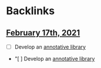 
# Backlinks
## [February 17th, 2021](<February 17th, 2021.md>)
- [ ] Develop an [annotative library](<annotative library.md>)

- "[ ] Develop an [annotative library](<annotative library.md>)

